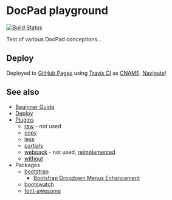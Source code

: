 # DocPad playground

[![Build Status](https://travis-ci.org/ukoloff/docpad.ukoloff.tk.svg?branch=master)](https://travis-ci.org/ukoloff/docpad.ukoloff.tk)

Test of various DocPad conceptions...

## Deploy

Deployed to [GitHub Pages](https://pages.github.com/) using [Travis CI](https://travis-ci.org/)
as [CNAME](/src/raw/CNAME). [Navigate](http://docpad.ukoloff.tk)!

## See also

  * [Beginner Guide](http://docpad.org/docs/begin)
  * [Deploy](http://docpad.org/docs/deploy)
  * [Plugins](http://docpad.org/docs/plugins)
    - [raw](https://github.com/docpad/docpad-plugin-raw) - not used
    - [copy](https://github.com/almero-digital-marketing/docpad-plugin-copy)
    - [less](https://github.com/docpad/docpad-plugin-less)
    - [partials](https://github.com/docpad/docpad-plugin-partials)
    - [webpack](https://github.com/RobLoach/docpad-plugin-webpack) -
      not used, [reimplemented](/plugins/webpack)
    - [without](https://github.com/ukoloff/docpad-plugin-without)
  * Packages
    - [bootstrap](https://github.com/twbs/bootstrap)
      + [Bootstrap Dropdown Menus Enhancement](https://github.com/behigh/bootstrap_dropdowns_enhancement)
    - [bootswatch](https://github.com/thomaspark/bootswatch)
    - [font-awesome](https://github.com/FortAwesome/Font-Awesome)
